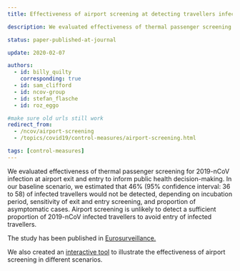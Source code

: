```yaml
---
title: Effectiveness of airport screening at detecting travellers infected with novel coronavirus (2019-nCoV)

description: We evaluated effectiveness of thermal passenger screening for 2019-nCoV infection at airport exit and entry to inform public health decision-making.

status: paper-published-at-journal

update: 2020-02-07

authors:
  - id: billy_quilty
    corresponding: true
  - id: sam_clifford
  - id: ncov-group
  - id: stefan_flasche
  - id: roz_eggo

#make sure old urls still work
redirect_from:
  - /ncov/airport-screening
  - /topics/covid19/control-measures/airport-screening.html

tags: [control-measures]
---
```


We evaluated effectiveness of thermal passenger screening for 2019-nCoV infection at airport exit and entry to inform public health decision-making. In our baseline scenario, we estimated that 46% (95% confidence interval: 36 to 58) of infected travellers would not be detected, depending on incubation period, sensitivity of exit and entry screening, and proportion of asymptomatic cases. Airport screening is unlikely to detect a sufficient proportion of 2019-nCoV infected travellers to avoid entry of infected travellers.

The study has been published in [Eurosurveillance.](https://www.eurosurveillance.org/content/10.2807/1560-7917.ES.2020.25.5.2000080)

We also created an [interactive tool](/visualisations/traveller-screening) to illustrate the effectiveness of airport screening in different scenarios.

